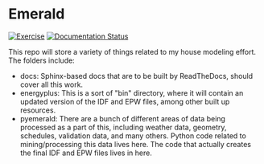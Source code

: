 # Emerald

[![Exercise](https://github.com/okielife/Emerald/actions/workflows/test.yml/badge.svg)](https://github.com/okielife/Emerald/actions/workflows/test.yml)
[![Documentation Status](https://readthedocs.org/projects/emeraldmodeling/badge/?version=master)](https://emeraldmodeling.readthedocs.io/en/master/?badge=master)

This repo will store a variety of things related to my house modeling effort.  The folders include:
- docs: Sphinx-based docs that are to be built by ReadTheDocs, should cover all this work.
- energyplus: This is a sort of "bin" directory, where it will contain an updated version of the IDF and EPW files, among other built up resources.
- pyemerald: There are a bunch of different areas of data being processed as a part of this, including weather data, geometry, schedules, validation data, and many others.  Python code related to mining/processing this data lives here.  The code that actually creates the final IDF and EPW files lives in here.
